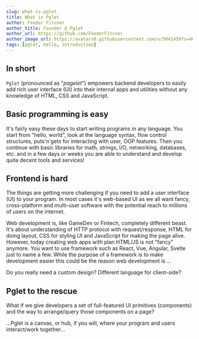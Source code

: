 ```yaml
---
slug: what-is-pglet
title: What is Pglet
author: Feodor Fitsner
author_title: Founder @ Pglet
author_url: https://github.com/FeodorFitsner
author_image_url: https://avatars0.githubusercontent.com/u/5041459?s=400&v=4
tags: [pglet, hello, introduction]
---
```


## In short

`Pglet` (pronounced as "*pagelet*") empowers backend developers to easily add rich user interface (UI) into their internal apps and utilities without any knowledge of HTML, CSS and JavaScript.

## Basic programming is easy

It's fairly easy these days to start writing programs in any language. You start from "hello, world", look at the language syntax, flow control structures, puts'n'gets for interacting with user, OOP features. Then you continue with basic libraries for math, strings, I/O, networking, databases, etc. and in a few days or weeks you are able to understand and develop quite decent tools and services!

## Frontend is hard

The things are getting more challenging if you need to add a user interface (UI) to your program. In most cases it's web-based UI as we all want fancy, cross-platform and multi-user software with the potential reach to millions of users on the internet.

Web development is, like GameDev or Fintech, completely different beast. It's about understanding of HTTP protocol with request/response, HTML for doing layout, CSS for styling UI and JavaScript for making the page alive. However, today creating web apps with plan HTML/JS is not "fancy" anymore. You want to use framework such as React, Vue, Angular, Svelte just to name a few. While the purpose of a framework is to make development easier this could be the reason web development is ...

Do you really need a custom design? Different language for client-side?

## Pglet to the rescue

What if we give developers a set of full-featured UI primitives (components) and the way to arrange/query those components on a page?

...Pglet is a canvas, or hub, if you will, where your program and users interact/work together...



